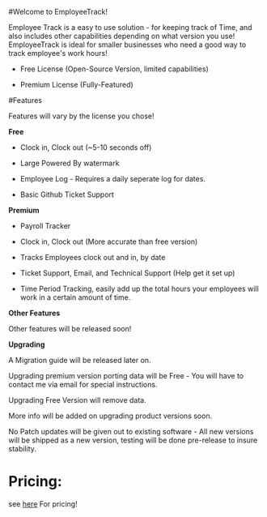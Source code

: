 #Welcome to EmployeeTrack!

Employee Track is a easy to use solution - for keeping track of Time, and also includes other capabilities depending on what version you use!
EmployeeTrack is ideal for smaller businesses who need a good way to track employee's work hours!

  - Free License (Open-Source Version, limited capabilities)
  
  - Premium License (Fully-Featured) 
  
#Features 

Features will vary by the license you chose!

**Free**

  - Clock in, Clock out (~5-10 seconds off)
  
  - Large Powered By watermark
  
  - Employee Log - Requires a daily seperate log for dates. 
  
  - Basic Github Ticket Support
  
  **Premium**
  
  - Payroll Tracker 
  
  - Clock in, Clock out (More accurate than free version)
  
  - Tracks Employees clock out and in, by date
  
  - Ticket Support, Email, and Technical Support (Help get it set up)
  
  - Time Period Tracking, easily add up the total hours your employees will work in a certain amount of time. 
  
**Other Features**

Other features will be released soon!
  
  **Upgrading**
  
  A Migration guide will be released later on. 
  
  Upgrading premium version porting data will be Free - You will have to contact me via email for special instructions. 
  
  Upgrading Free Version will remove data. 
  
  More info will be added on upgrading product versions soon. 
  
  No Patch updates will be given out to existing software - All new versions will be shipped as a new version, testing will be done pre-release to insure stability.
  
  
  # Pricing:
  
 see [here](https://github.com/jdc20181/EmployeeTrack/blob/master/usermanual/Pricing.md) For pricing!
  
  
  
 
